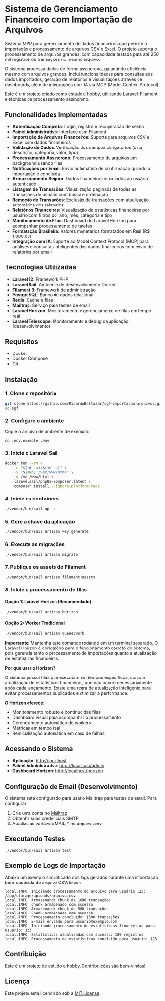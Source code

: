 # Sistema de Gerenciamento Financeiro com Importação de Arquivos

Sistema MVP para gerenciamento de dados financeiros que permite a importação e processamento de arquivos CSV e Excel. O projeto suporta o processamento de arquivos grandes, com capacidade testada para até 250 mil registros de transações no mesmo arquivo.

O sistema processa dados de forma assíncrona, garantindo eficiência mesmo com arquivos grandes. Inclui funcionalidades para consultas aos dados importados, geração de relatórios e visualizações através de dashboards, além de integrações com IA via MCP (Model Context Protocol).

Este é um projeto criado como estudo e hobby, utilizando Laravel, Filament e técnicas de processamento assíncrono.

## Funcionalidades Implementadas

- **Autenticação Completa**: Login, registro e recuperação de senha
- **Painel Administrativo**: Interface com Filament
- **Importação de Arquivos Financeiros**: Suporte para arquivos CSV e Excel com dados financeiros
- **Validação de Dados**: Verificação dos campos obrigatórios (data, descrição, categoria, valor, tipo)
- **Processamento Assíncrono**: Processamento de arquivos em background usando filas
- **Notificações por Email**: Envio automático de confirmação quando a importação é concluída
- **Armazenamento Seguro**: Dados financeiros vinculados ao usuário autenticado
- **Listagem de Transações**: Visualização paginada de todas as transações do usuário com busca e ordenação
- **Remoção de Transações**: Exclusão de transações com atualização automática dos relatórios
- **Relatórios Financeiros**: Visualização de estatísticas financeiras por usuário com filtros por ano, mês, categoria e tipo
- **Monitoramento de Filas**: Dashboard do Laravel Horizon para acompanhar processamento de tarefas
- **Formatação Brasileira**: Valores monetários formatados em Real (R$ 1.000,00)
- **Integração com IA**: Suporte ao Model Context Protocol (MCP) para análises e consultas inteligentes dos dados financeiros com envio de relatórios por email

## Tecnologias Utilizadas

- **Laravel 12**: Framework PHP
- **Laravel Sail**: Ambiente de desenvolvimento Docker
- **Filament 3**: Framework de administração
- **PostgreSQL**: Banco de dados relacional
- **Redis**: Cache e filas
- **Mailtrap**: Serviço para testes de email
- **Laravel Horizon**: Monitoramento e gerenciamento de filas em tempo real
- **Laravel Telescope**: Monitoramento e debug da aplicação (desenvolvimento)

## Requisitos

- Docker
- Docker Compose
- Git

## Instalação

### 1. Clone o repositório

```bash
git clone https://github.com/RicardoBaltazar/sgf-importacao-arquivos.git sgf
cd sgf
```

### 2. Configure o ambiente

Copie o arquivo de ambiente de exemplo:

```bash
cp .env.example .env
```

### 3. Inicie o Laravel Sail

```bash
docker run --rm \
    -u "$(id -u):$(id -g)" \
    -v "$(pwd):/var/www/html" \
    -w /var/www/html \
    laravelsail/php82-composer:latest \
    composer install --ignore-platform-reqs
```

### 4. Inicie os containers

```bash
./vendor/bin/sail up -d
```

### 5. Gere a chave da aplicação

```bash
./vendor/bin/sail artisan key:generate
```

### 6. Execute as migrações

```bash
./vendor/bin/sail artisan migrate
```

### 7. Publique os assets do Filament

```bash
./vendor/bin/sail artisan filament:assets
```

### 8. Inicie o processamento de filas

#### Opção 1: Laravel Horizon (Recomendado)
```bash
./vendor/bin/sail artisan horizon
```
#### Opção 2: Worker Tradicional

```bash
./vendor/bin/sail artisan queue:work
```
**Importante**: Mantenha este comando rodando em um terminal separado. O Laravel Horizon é obrigatório para o funcionamento correto do sistema, pois gerencia tanto o processamento de importações quanto a atualização de estatísticas financeiras.

**Por que usar o Horizon?**

O sistema possui filas que executam em tempos específicos, como a atualização de estatísticas financeiras, que não ocorre necessariamente após cada lançamento. Existe uma regra de atualização inteligente para evitar processamentos duplicados e otimizar a performance.

**O Horizon oferece**:

- Monitoramento robusto e contínuo das filas
- Dashboard visual para acompanhar o processamento
- Gerenciamento automático de workers
- Métricas em tempo real
- Reinicialização automática em caso de falhas

## Acessando o Sistema

- **Aplicação**: [http://localhost](http://localhost)
- **Painel Administrativo**: [http://localhost/admin](http://localhost/admin)
- **Dashboard Horizon**: [http://localhost/horizon](http://localhost/horizon)


## Configuração de Email (Desenvolvimento)

O sistema está configurado para usar o Mailtrap para testes de email. Para configurar:

1. Crie uma conta no [Mailtrap](https://mailtrap.io/)
2. Obtenha suas credenciais SMTP
3. Atualize as variáveis MAIL_* no arquivo .env

## Executando Testes

```bash
./vendor/bin/sail artisan test
```

## Exemplo de Logs de Importação

Abaixo um exemplo simplificado dos logs gerados durante uma importação bem-sucedida de arquivo CSV/Excel:

```log
local.INFO: Iniciando processamento do arquivo para usuário 123: /app/storage/uploads/arquivo.csv
local.INFO: Armazenando chunk de 1000 transações
local.INFO: Chunk armazenado com sucesso
local.INFO: Armazenando chunk de 500 transações
local.INFO: Chunk armazenado com sucesso
local.INFO: Processamento concluído: 1500 transações
local.INFO: E-mail enviado para usuario@exemplo.com
local.INFO: Iniciando processamento de estatísticas financeiras para usuário: 123
local.INFO: Estatísticas atualizadas com sucesso: 180 registros
local.INFO: Processamento de estatísticas concluído para usuário: 123
```

## Contribuição

Este é um projeto de estudo e hobby. Contribuições são bem-vindas!

## Licença

Este projeto está licenciado sob a [MIT License](LICENSE).